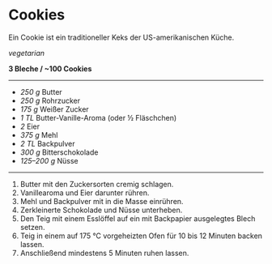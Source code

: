 # Cookies

Ein Cookie ist ein traditioneller Keks der US-amerikanischen Küche.

*vegetarian*

**3 Bleche / ~100 Cookies**

---

- *250 g* Butter
- *250 g* Rohrzucker
- *175 g* Weißer Zucker
- *1 TL* Butter-Vanille-Aroma (oder ½ Fläschchen)
- *2* Eier
- *375 g* Mehl
- *2 TL* Backpulver
- *300 g* Bitterschokolade
- *125–200 g* Nüsse

---

1. Butter mit den Zuckersorten cremig schlagen.
2. Vanillearoma und Eier darunter rühren.
3. Mehl und Backpulver mit in die Masse einrühren.
4. Zerkleinerte Schokolade und Nüsse unterheben.
5. Den Teig mit einem Esslöffel auf ein mit Backpapier ausgelegtes Blech setzen.
6. Teig in einem auf 175 °C vorgeheizten Ofen für 10 bis 12 Minuten backen lassen.
7. Anschließend mindestens 5 Minuten ruhen lassen.
